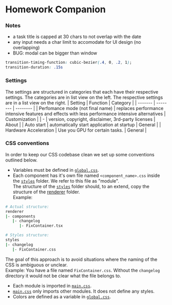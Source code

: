 # Homework Companion

### Notes
- a task title is capped at 30 chars to not overlap with the date
- any input needs a char limit to accomodate for UI design (no overlapping)
- BUG: modal can be bigger than window
```css
transition-timing-function: cubic-bezier(.4, 0, .2, 1);
transition-duration: .15s
```

### Settings
The settings are structured in categories that each have their respective settings. The categories are in list view on the left. The respective settings are in a list view on the right.
| Setting | Function | Category |
| ------- | -------- | -------- |
| Perfomance mode (not final name) |  replaces performance intensive features and effects with less performance intensive alternatives | Customization |
| - | version, copyright, disclaimer, 3rd-party licenses | About |
| Auto start | automatically start application at startup | General |
| Hardware Acceleration | Use you GPU for certain tasks. | General |


### CSS conventions
In order to keep our CSS codebase clean we set up some conventions outlined below.

- Variables must be defined in [`global.css`](./src/renderer/styles/global.css).
- Each component has it's own file named `<component_name>.css` inside the [`styles`](./src/renderer/styles/) folder. We refer to this file as "module".  
The structure of the [`styles`](./src/renderer/styles/) folder should, to an extend, copy the structure of the [renderer](./src/renderer) folder.  
Example:
```sh
# Actual structure:
renderer
|- components
   |- changelog
      |- FixContainer.tsx

# Styles structure:
styles
|- changelog
   |- FixContainer.css
```
The goal of this approach is to avoid situations where the naming of the CSS is ambiguous or unclear.  
Example: You have a file named `FixContainer.css`. Without the `changelog` directory it would not be clear what the file belongs to.
- Each module is imported in [`main.css`](./src/renderer/styles/main.css).
- [`main.css`](./src/renderer/styles/main.css) only imports other modules. It does not define any styles.
- Colors are defined as a variable in [`global.css`](./src/renderer/styles/global.css).



